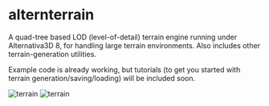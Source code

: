 alternterrain
=============

A quad-tree based LOD (level-of-detail) terrain engine running under Alternativa3D 8, for handling large terrain environments. Also includes other terrain-generation utilities.

Example code is already working, but tutorials (to get you started with terrain generation/saving/loading) will be included soon.

![terrain](http://glidias.uphero.com/terrainwater2.jpg)
![terrain](http://glidias.uphero.com/terrainwater3.jpg)
